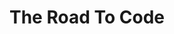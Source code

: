 ---
title: The Road To Code
panels:
 - caption: github
   image: /assets/images/comics/links/GitHub.jpg
   description: Open source repositories shared on GitHub
   link: https://github.com/Jagjeet
 - caption: glitch
   image: /assets/images/comics/links/Glitch.jpg
   description: Code samples and projects shared on Glitch
   link: https://glitch.com/@jagjeetkhalsa
 - caption: codepen 
   image: /assets/images/comics/links/CodePen.jpg
   description: Code samples and projects shared on CodePen
   link: https://codepen.io/jagjeetkhalsa/
categories: [links]
---